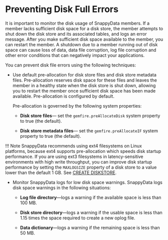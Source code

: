 <a id="preventing-disk-full-errors"></a>
# Preventing Disk Full Errors

It is important to monitor the disk usage of SnappyData members. If a member lacks sufficient disk space for a disk store, the member attempts to shut down the disk store and its associated tables, and logs an error message. After you make sufficient disk space available to the member, you can restart the member. A shutdown due to a member running out of disk space can cause loss of data, data file corruption, log file corruption and other error conditions that can negatively impact your applications.

You can prevent disk file errors using the following techniques:

-   Use default pre-allocation for disk store files and disk store metadata files. Pre-allocation reserves disk space for these files and leaves the member in a healthy state when the disk store is shut down, allowing you to restart the member once sufficient disk space has been made available. Pre-allocation is configured by default.

    Pre-allocation is governed by the following system properties:

    -   **Disk store files**— set the `gemfire.preAllocateDisk` system property to true (the default).

    -   **Disk store metadata files**— set the `gemfire.preAllocateIF` system property to true (the default).

!!! Note
	SnappyData recommends using ext4 filesystems on Linux platforms, because ext4 supports pre-allocation which speeds disk startup performance. If you are using ext3 filesystems in latency-sensitive environments with high write throughput, you can improve disk startup performance by setting the `MAXLOGSIZE` property of a disk store to a value lower than the default 1 GB. See [CREATE DISKSTORE](../reference/sql_reference/create-diskstore.md).

-   Monitor SnappyData logs for low disk space warnings. SnappyData logs disk space warnings in the following situations:

    -   **Log file directory**—logs a warning if the available space is less than 100 MB.

    -   **Disk store directory**—logs a warning if the usable space is less than 1.15 times the space required to create a new oplog file.

    -   **Data dictionary**—logs a warning if the remaining space is less than 50 MB.
